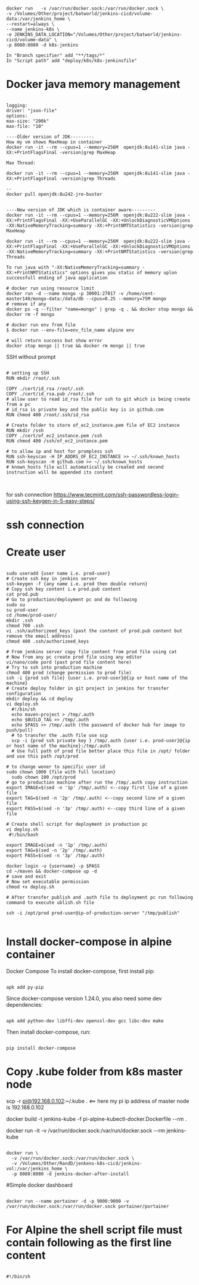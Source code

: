 <pre><code>
docker run   -v /var/run/docker.sock:/var/run/docker.sock \
-v /Volumes/Other/project/batworld/jenkins-cicd/volume-data:/var/jenkins_home \
--restart=always \
--name jenkins-k8s \
-e JENKINS_DATA_LOCATION="/Volumes/Other/project/batworld/jenkins-cicd/volume-data" \
-p 8080:8080 -d k8s-jenkins

In "Branch specifier" add "**/tags/*"
In "Script path" add "deploy/k8s/k8s-jenkinsfile"
</code></pre>

# Docker java memory management
<pre><code>
logging:
driver: "json-file"
options:
max-size: "200k"
max-file: "10"

----Older version of JDK---------
How my vm shows MaxHeap in container
docker run -it --rm --cpus=1 --memory=256M  openjdk:8u141-slim java -XX:+PrintFlagsFinal -version|grep MaxHeap

Max Thread:

docker run -it --rm --cpus=1 --memory=256M  openjdk:8u141-slim java -XX:+PrintFlagsFinal -version|grep Threads

--
docker pull openjdk:8u242-jre-buster


----New version of JDK which is container aware---------
docker run -it --rm --cpus=1 --memory=256M  openjdk:8u222-slim java -XX:+PrintFlagsFinal -XX:+UseParallelGC -XX:+UnlockDiagnosticVMOptions -XX:NativeMemoryTracking=summary -XX:+PrintNMTStatistics -version|grep MaxHeap

docker run -it --rm --cpus=1 --memory=256M  openjdk:8u222-slim java -XX:+PrintFlagsFinal -XX:+UseParallelGC -XX:+UnlockDiagnosticVMOptions -XX:NativeMemoryTracking=summary -XX:+PrintNMTStatistics -version|grep Threads

To run java with "-XX:NativeMemoryTracking=summary -XX:+PrintNMTStatistics" options gives you static of memory uplon successfull ending of java application

# docker run using resource limit
docker run -d --name mongo -p 30001:27017 -v /home/cent-master140/mongo-data:/data/db --cpus=0.25 --memory=75M mongo
# remove if any
docker ps -q --filter "name=mongo" | grep -q . && docker stop mongo && docker rm -f mongo

# docker run env from file
$ docker run --env-file=env_file_name alpine env

# will return success but show error
docker stop mongo || true && docker rm mongo || true
</code></pre>

SSH without prompt

<pre>
<code>
# setting up SSH
RUN mkdir /root/.ssh 

COPY ./cert/id_rsa /root/.ssh 
COPY ./cert/id_rsa.pub /root/.ssh
# allow user to read id_rsa file for ssh to git which is being create from a pc
# id_rsa is private key and the public key is in github.com
RUN chmod 400 /root/.ssh/id_rsa

# Create folder to store of_ec2_instance.pem file of EC2 instance
RUN mkdir /ssh 
COPY ./cert/of_ec2_instance.pem /ssh
RUN chmod 400 /ssh/of_ec2_instance.pem

# to allow ip and host for prompless ssh
RUN ssh-keyscan -H IP_ADDRS_OF_EC2_INSTANCE >> ~/.ssh/known_hosts
RUN ssh-keyscan -H github.com >> ~/.ssh/known_hosts
# known_hosts file will automatically be created and second instruction will be appended its content

</code>
</pre>


for ssh connection https://www.tecmint.com/ssh-passwordless-login-using-ssh-keygen-in-5-easy-steps/

# ssh connection
# Create user
<pre><code>
sudo useradd {user name i.e. prod-user}
# Create ssh key in jenkins server
ssh-keygen -f {any name i.e. prod then double return}
# Copy ssh key content i.e prod.pub content
cat prod.pub
# Go to production/deployment pc and do following
sudo su
su prod-user
cd /home/prod-user/
mkdir .ssh
chmod 700 .ssh
vi .ssh/authorizeed_keys (past the content of prod.pub content but remove the email address)
chmod 400 .ssh/authorizeed_keys

# From jenkins server copy file content from prod file using cat
# Now from any pc create prod file using any editor
vi/nano/code pord (past prod file content here)
# Try to ssh into production machine
chmod 400 prod (change permission to prod file)
ssh -i {prod ssh file} {user i.e. prod-user}@{ip or host name of the machine}
# Create deploy folder in git project in jenkins for transfer configuration
mkdir deploy && cd deploy
vi deploy.sh
  #!/bin/sh
  echo maven-project > /tmp/.auth
  echo $BUILD_TAG >> /tmp/.auth
  echo $PASS >> /tmp/.auth (the password of docker hub for image to push/pull)
  # to transfer the .auth file use scp
  scp -i {prod ssh private key } /tmp/.auth {user i.e. prod-user}@{ip or host name of the machine}:/tmp/.auth
  # Use full path of prod file better place this file in /opt/ folder and use this path /opt/prod

# to change woner to specific user id
sudo chown 1000 {file with full location}
  sudo chown 100 /opt/prod
# go to production machine after run the /tmp/.auth copy instruction
export IMAGE=$(sed -n '1p' /tmp/.auth) <--copy first line of a given file
export TAG=$(sed -n '2p' /tmp/.auth) <--copy second line of a given file
export PASS=$(sed -n '3p' /tmp/.auth) <--copy third line of a given file

# Create shell script for deployment in production pc
vi deploy.sh
 #!/bin/bash
 
export IMAGE=$(sed -n '1p' /tmp/.auth)
export TAG=$(sed -n '2p' /tmp/.auth)
export PASS=$(sed -n '3p' /tmp/.auth)

docker login -u {username} -p $PASS
cd ~/maven && docker-compose up -d
# save and exit
# Now set executable permission
chmod +x deploy.sh

# After transfer publish and .auth file to deployment pc run following command to execute ublish.sh file

ssh -i /opt/prod prod-user@ip-of-production-server "/tmp/publish"

</pre></code>




# Install docker-compose in alpine container
Docker Compose
To install docker-compose, first install pip:
<pre><code>
apk add py-pip
</pre></code>

Since docker-compose version 1.24.0, you also need some dev dependencies:
<pre><code>
apk add python-dev libffi-dev openssl-dev gcc libc-dev make
</pre></code>

Then install docker-compose, run:
<pre><code>
pip install docker-compose
</pre></code>
# Copy .kube folder from k8s master node

scp -r pi@192.168.0.102:~/.kube . <== here my pi ip address of master node is 192.168.0.102

docker build -t jenkins-kube -f pi-alpine-kubectl-docker.Dockerfile --rm .

docker run -it -v /var/run/docker.sock:/var/run/docker.sock --rm jenkins-kube

<pre><code>
docker run \
  -v /var/run/docker.sock:/var/run/docker.sock \
  -v /Volumes/Other/RandD/jenkens-k8s-cicd/jenkins-vol:/var/jenkins_home \
  -p 8080:8080 -d jenkins-docker-after-install
</code></pre>

#Simple docker dashboard
<pre><code>
docker run --name portainer -d -p 9000:9000 -v /var/run/docker.sock:/var/run/docker.sock portainer/portainer
</code></pre>

# For Alpine the shell script file must contain following as the first line content
<pre><code>
#!/bin/sh
</pre></code>
